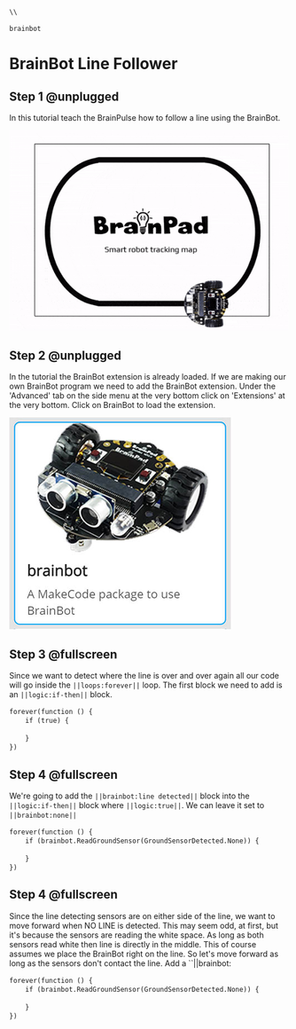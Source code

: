 ```template
\\
```
```package
brainbot
```
# BrainBot Line Follower

## Step 1 @unplugged

In this tutorial teach the BrainPulse how to follow a line using the BrainBot.  

![BrainPad buzzer image](../static/images/linefollow.gif)

## Step 2 @unplugged

In the tutorial the BrainBot extension is already loaded. If we are making our own BrainBot program we need to add the BrainBot extension. Under the 'Advanced' tab on the side menu at the very bottom click on 'Extensions' at the very bottom. Click on BrainBot to load the extension. 

![BrainPad extension image](../static/images/brainbot.jpg)

## Step 3 @fullscreen

Since we want to detect where the line is over and over again all our code will go inside the ``||loops:forever||`` loop. The first block we need to add is an ``||logic:if-then||`` block. 

```blocks
forever(function () {
    if (true) {
    	
    }
})
```
## Step 4 @fullscreen

We're going to add the ``||brainbot:line detected||`` block into the ``||logic:if-then||`` block where ``||logic:true||``. We can leave it set to ``||brainbot:none||``

```blocks
forever(function () {
    if (brainbot.ReadGroundSensor(GroundSensorDetected.None)) {
    	
    }
})
```
## Step 4 @fullscreen

Since the line detecting sensors are on either side of the line, we want to move forward when NO LINE is detected. This may seem odd, at first, but it's because the sensors are reading the white space. As long as both sensors read white then line is directly in the middle. This of course assumes we place the BrainBot right on the line. 
So let's move forward as long as the sensors don't contact the line. Add a ``||brainbot:

```blocks
forever(function () {
    if (brainbot.ReadGroundSensor(GroundSensorDetected.None)) {
    	
    }
})
```